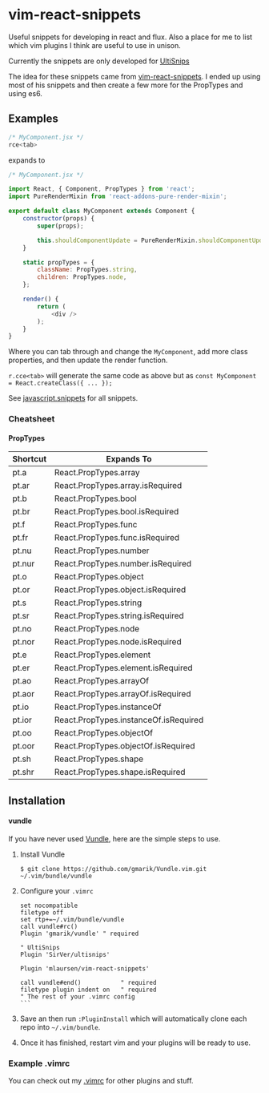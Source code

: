 # vim-react-snippets
Useful snippets for developing in react and flux. Also a place for me to list which vim plugins I think are useful to use in unison.

Currently the snippets are only developed for [UltiSnips](https://github.com/SirVer/ultisnips)

The idea for these snippets came from [vim-react-snippets](https://github.com/justinj/vim-react-snippets).
I ended up using most of his snippets and then create a few more for the PropTypes and using es6.

## Examples
```javascript
/* MyComponent.jsx */
rce<tab>
```
expands to
```javascript
/* MyComponent.jsx */

import React, { Component, PropTypes } from 'react';
import PureRenderMixin from 'react-addons-pure-render-mixin';

export default class MyComponent extends Component {
	constructor(props) {
		super(props);

		this.shouldComponentUpdate = PureRenderMixin.shouldComponentUpdate.bind(this);
	}

	static propTypes = {
		className: PropTypes.string,
		children: PropTypes.node,
	};

	render() {
		return (
			<div />
		);
	}
}
```
Where you can tab through and change the `MyComponent`, add more class properties, and then update the render function.

`r.cce<tab>` will generate the same code as above but as `const MyComponent = React.createClass({ ... });`

See [javascript.snippets](../blob/master/UltiSnips/javascript.snippets) for all snippets.

### Cheatsheet
#### PropTypes
| Shortcut | Expands To                            |
| -------- | ----------                            |
| pt.a     | React.PropTypes.array                 |
| pt.ar    | React.PropTypes.array.isRequired      |
| pt.b     | React.PropTypes.bool                  |
| pt.br    | React.PropTypes.bool.isRequired       |
| pt.f     | React.PropTypes.func                  |
| pt.fr    | React.PropTypes.func.isRequired       |
| pt.nu    | React.PropTypes.number                |
| pt.nur   | React.PropTypes.number.isRequired     |
| pt.o     | React.PropTypes.object                |
| pt.or    | React.PropTypes.object.isRequired     |
| pt.s     | React.PropTypes.string                |
| pt.sr    | React.PropTypes.string.isRequired     |
| pt.no    | React.PropTypes.node                  |
| pt.nor   | React.PropTypes.node.isRequired       |
| pt.e     | React.PropTypes.element               |
| pt.er    | React.PropTypes.element.isRequired    |
| pt.ao    | React.PropTypes.arrayOf               |
| pt.aor   | React.PropTypes.arrayOf.isRequired    |
| pt.io    | React.PropTypes.instanceOf            |
| pt.ior   | React.PropTypes.instanceOf.isRequired |
| pt.oo    | React.PropTypes.objectOf              |
| pt.oor   | React.PropTypes.objectOf.isRequired   |
| pt.sh    | React.PropTypes.shape                 |
| pt.shr   | React.PropTypes.shape.isRequired      |


## Installation
#### vundle
If you have never used [Vundle](https://github.com/gmarik/vundle), here are the simple steps to use.

1. Install Vundle

   `$ git clone https://github.com/gmarik/Vundle.vim.git ~/.vim/bundle/vundle`

2. Configure your `.vimrc`

   ````
   set nocompatible
   filetype off
   set rtp+=~/.vim/bundle/vundle
   call vundle#rc()
   Plugin 'gmarik/vundle' " required
   
   " UltiSnips
   Plugin 'SirVer/ultisnips'
   
   Plugin 'mlaursen/vim-react-snippets'
   
   call vundle#end()           " required
   filetype plugin indent on   " required
   " The rest of your .vimrc config
   ```

3. Save an then run `:PluginInstall` which will automatically clone each repo into `~/.vim/bundle`.
4. Once it has finished, restart vim and your plugins will be ready to use.

### Example .vimrc
You can check out my [.vimrc](../dotfiles/blob/master/.vimrc) for other plugins and stuff.

